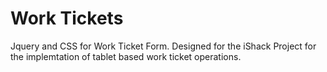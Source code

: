 # Work Tickets 

Jquery and CSS for Work Ticket Form. Designed for the iShack Project for the implemtation of tablet based work ticket operations.
